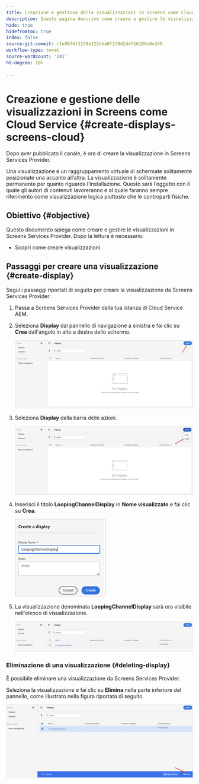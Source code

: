 ```yaml
---
title: Creazione e gestione delle visualizzazioni in Screens come Cloud Service
description: Questa pagina descrive come creare e gestire le visualizzazioni in Screens come Cloud Service.
hide: true
hidefromtoc: true
index: false
source-git-commit: cfe9876f3159e125dba8f2f0d2ddf16180a0e340
workflow-type: tm+mt
source-wordcount: '241'
ht-degree: 16%

---
```



# Creazione e gestione delle visualizzazioni in Screens come Cloud Service {#create-displays-screens-cloud}

Dopo aver pubblicato il canale, è ora di creare la visualizzazione in Screens Services Provider.

Una visualizzazione è un raggruppamento virtuale di schermate solitamente posizionate una accanto all’altra. La visualizzazione è solitamente permanente per quanto riguarda l’installazione. Questo sarà l’oggetto con il quale gli autori di contenuti lavoreranno e al quale faranno sempre riferimento come visualizzazione logica piuttosto che le controparti fisiche.

## Obiettivo {#objective}

Questo documento spiega come creare e gestire le visualizzazioni in Screens Services Provider. Dopo la lettura è necessario:

* Scopri come creare visualizzazioni.

## Passaggi per creare una visualizzazione {#create-display}

Segui i passaggi riportati di seguito per creare la visualizzazione da Screens Services Provider:

1. Passa a Screens Services Provider dalla tua istanza di Cloud Service AEM.
1. Seleziona **Display** dal pannello di navigazione a sinistra e fai clic su **Crea** dall&#39;angolo in alto a destra dello schermo.

   ![immagine](/help/screens-cloud/assets/display/disp-1.png)

1. Seleziona **Display** dalla barra delle azioni.

   ![immagine](/help/screens-cloud/assets/display/disp-2.png)

1. Inserisci il titolo **LoopingChannelDisplay** in **Nome visualizzato** e fai clic su **Crea**.

   ![immagine](/help/screens-cloud/assets/display/disp3.png)

1. La visualizzazione denominata **LoopingChannelDisplay** sarà ora visibile nell&#39;elenco di visualizzazione.

   ![immagine](/help/screens-cloud/assets/display/disp-4.png)

### Eliminazione di una visualizzazione {#deleting-display}

È possibile eliminare una visualizzazione da Screens Services Provider.

Seleziona la visualizzazione e fai clic su **Elimina** nella parte inferiore del pannello, come illustrato nella figura riportata di seguito.

![immagine](/help/screens-cloud/assets/display/disp-5.png)

